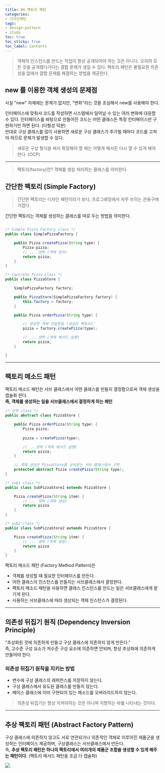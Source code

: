 ```yaml
---
title: 04.팩토리 패턴
categories:
- 디자인패턴
tags:
- design-pattern
- study
toc: true
toc_sticky: true
toc_label: Contents
---
```

> 객체의 인스턴스를 만드는 작업이 항상 공개되어야 하는 것은 아니다. 오히려 모든 것을 공개했다가다는 결합 문제가 생길 수 있다.
> 팩토리 패턴은 불필요한 의존성을 없애서 결합 문제를 해결하는 방법을 제공한다.

## new 를 이용한 객체 생성의 문제점
사실 "new" 자체에는 문제가 없지만, "변화"라는 것을 조심해서 new를 사용해야 한다.

인터페이스에 맞춰서 코드를 작성하면 시스템에서 일어날 수 있는 여러 변화에 대응할 수 있다. 인터페이스를 바탕으로 만들어진 코드는 어떤 클래스든 특정 인터페이스만 구현하기만 하면 된다. (다형성 덕분)  
반대로 구상 클래스를 많이 사용하면 새로운 구상 클래스가 추가될 때마다 코드를 고쳐야 하므로 문제가 발생할 수 있다.

> 새로운 구상 형식을 써서 확장해야 할 때는 어떻게 해서든 다시 열 수 있게 해야 한다. (OCP)

---

> 팩토리(factory)란?
> 객체를 생성 처리하는 클래스를 의미한다. 

## 간단한 팩토리 (Simple Factory)
> 간단한 팩토리는 디자인 패턴이라기 보다, 프로그래밍에서 자주 쓰이는 관용구에 가깝다

간단한 팩토리는 객체를 생성하는 클래스를 따로 두는 방법을 의미한다.  

```java

/* Simple Pizza Factory class */
public class SimplePizzaFactory {

	public Pizza createPizza(String type) {
		Pizza pizza;
		// ... 생략 (객체 정의)
		return pizza;
	}
}

/* Concrete Pizza Class */
public class PizzaStore {

	SimplePizzaFactory factory;

	public PizzaStore(SimplePizzaFactory factory) {
		this.factory = factory;
	}

	public Pizza orderPizza(String type) {

		// 생성한 객체 전달받음 (생성은 팩토리)
		pizza = factory.createPizza(type);

		// ... 생략 (객체 메서드 실행)
		return pizza;
	}

}
```

---
## 팩토리 메소드 패턴
팩토리 메소드 패턴은 서브 클래스에서 어떤 클래스를 만들지 결정함으로써 객체 생성을 캡슐화 한다.  
**즉, 객체를 생성하는 일을 서브클래스에서 결정하게 하는 패턴**

```java
/* 상위 class */
public abstract class PizzaStore {

	public Pizza orderPizza(String type) {
		Pizza pizza;
		
		pizza = createPizza(type);

		// ...생략 (객체 메서드 실행)
		return pizza;
	}

	// 객체 생성은 PizzaStore를 상속받는 서브 클래스에서 구현
	protected abstract Pizza createPizza(String type);
}

/* sub1 class */
public class SubPizzaStore1 extends PizzaStore {

	Pizza createPizza(String item) {
		// ... 생략 (객체 생성)
		return pizza
	}
}

/* sub2 class */
public class SubPizzaStore2 extends PizzaStore {

	Pizza createPizza(String item) {
		// ... 생략 (객체 생성)
		return pizza
	}
}
```

팩토리 메소드 패턴 (Factory Method Pattern)은 
- 객체를 생성할 때 필요한 인터페이스를 만든다.
- 어떤 클래스의 인스턴스를 만들지는 서브클래스에서 결정한다.
- 팩토리 메소드 패턴을 사용하면 클래스 인스턴스를 만드는 일은 서브클래스에게 맡기게 된다.
- 사용하는 서브클래스에 따라 생상되는 객체 인스턴스가 결정된다.

---

## 의존성 뒤집기 원칙 (Dependency Inversion Principle)
"추상화된 것에 의존하게 만들고 구상 클래스에 의존하지 않게 만든다."  
즉, 고수준 구성 요소가 저수준 구성 요소에 의존하면 안되며, 항상 추상화에 의존하게 만들어야 한다.

### 의존성 뒤집기 원칙을 지키는 방법
- 변수에 구상 클래스의 레퍼런스를 저장하지 않는다.
- 구상 클래스에서 유도된 클래스를 만들지 않는다.
- 베이스 클래스에 이미 구현되어 있는 메소드를 오버라이드하지 않는다.

> 의존성 뒤집기는 항상 지켜야하는 것은 아니며 지향하는 바를 나타내는 것이다.

---
## 추상 팩토리 패턴 (Abstract Factory Pattern)
구상 클래스에 의존하지 않고도 서로 연관되거나 의존적인 객체로 이루어진 제품군을 생성하는 인터페이스 제공하며, 구상클래스는 서브클래스에서 만든다.  
즉, **추상 팩토리 패턴은 하나의 팩토리에서 여러개의 제품군 조합을 생성할 수 있게 해주는 패턴이다.** (팩토리 메서드 패턴을 조금 더 캡슐화)

![](https://i.imgur.com/ZGtGGT1.png)



